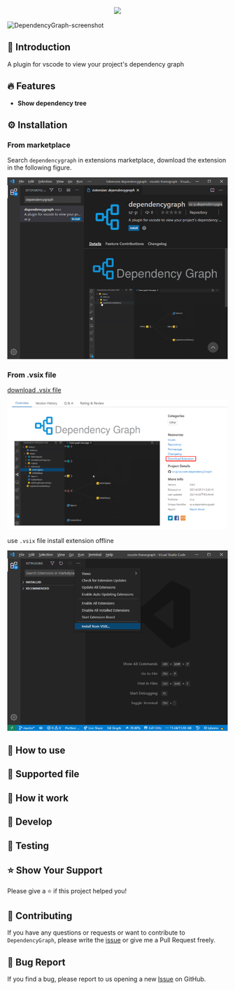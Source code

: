 <p align="middle" ><img src="https://img.sz-p.cn/logowithtext.png"/></p>

![DependencyGraph-screenshot](https://img.sz-p.cn/dependencyGraph.gif)

## 📝 Introduction

A plugin for vscode to view your project's dependency graph

## 🔥 Features

* **Show dependency tree** 

## ⚙️ Installation

### From marketplace

Search `dependencygraph` in extensions marketplace, download the extension in the following figure.

![install-from-marketplace](./doc/insteall-from-marketplace.png)

### From .vsix file

[download .vsix file](https://marketplace.visualstudio.com/items?itemName=sz-p.dependencygraph)

![download-vsix](./doc/download-vsix.png)

use `.vsix` file install extension offline

![instell-from-vsix](./doc/instell-from-vsix.png)

## 🚀 How to use

## 📝  Supported file

## 📝 How it work

## 🔧  Develop

## 🚦 Testing

## ⭐️ Show Your Support
Please give a ⭐️ if this project helped you!

## 👏 Contributing

If you have any questions or requests or want to contribute to `DependencyGraph`, please write the [issue](https://github.com/sz-p/vscode-dependencyGraph/issues) or give me a Pull Request freely.

## 🐞 Bug Report

If you find a bug, please report to us opening a new [Issue](https://github.com/sz-p/vscode-dependencyGraph/issues) on GitHub.
